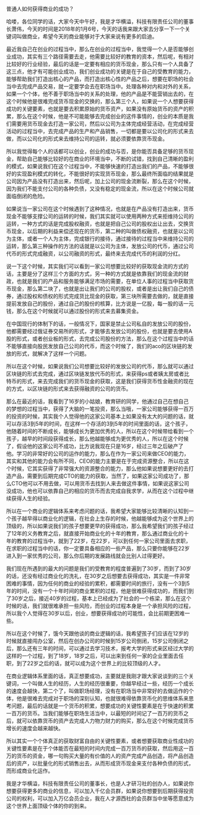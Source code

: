 
普通人如何获得商业的成功？

哈喽，各位同学的话，大家今天中午好，我是才华横溢，科技有限责任公司的董事长萧伟，今天的时间是2018年的1月6号，今天的话我来跟大家去分享一下一个关键词叫做商业，希望今天的商业能够对于大家来说有更多的启迪。

最近我自己在创业的过程当中，那么在创业的过程当中，我觉得一个人是否能够创业成功，其实有三个路径需要去走，他需要比较好的教育的资本，然后呢，有相对比较好的行业经验，最后的话是一定要有相应的货币现金，那么只有一个人具备了这三点，他才有可能创业成功，我们创业成功的关键是在于自己的受教育的能力，能够帮助我们打造出核心的产品，而打造出核心性的产品之后，想要在职场的社会当中去完成产品交易，就一定要学会去在职场当中。处理各种对内和对外的关系，如果一个个体，他不善于职场当中的关系的处理，他的产品是不能营销出去的，在这个时候他是很难完成货币现金的交换的，那么第三个人，如果说一个人想要获得成功的关键要素，也就是要去积累原始的货币资产，如果没有原始货币的资产的积累，那么在这个时候，他是不可能能够去完成创业的这件事情的，创业的本质是我们需要用货币现金去打造一家公司，然后以公司为主体完成经营活动，在完成经营活动的过程当中，去完成产品的生产和产品销售，一切都是要以公司化的形式来去做，而以公司化的形式来去维持公司的运转，就必须要依靠货币现金。

所以我觉得每个人的话都可以创业，创业的成功与否，是你能否具备足够的货币现金，帮助自己能够比较好的在商业的环境当中，不断的试错，找到自己清晰的盈利的模式，如果说我们在这个过程当中，不能够快速的打造出我们的产品，不能够很好的实现盈利模式的转化，不能很好的实现货币现金，那么最终所面临的结果就是公司因为产品没有打造出来，然后呢，加上公司的现金流断裂，那么在这个时候，因为我们不能支付公司的各种负债，又没有稳定的现金流，所以在这个时候公司就面临倒闭的危险。

如果说当一家公司在这个时候遇到了这种情况，也就是在产品没有打造出来，货币现金不能够支撑公司的运转的时候，我们其实就可以使用两种方式来拒维持公司的运转，一种方式的话是完成股权融资，也就是把自己公司的股权出让出去，交换货币现金，以后期的利益来偿还现在的货币，第二种的叫做债权融资，也就是以公司为主体，或者一个人为主体，完成银行的接待，通过接待的过程当中来维持公司的运转，那么第三种操作的方法的话就是以公司为主体，发放公司的代币，通过公司代币的形式完成融资，以公司融资的形式，最终来去完成代币的利润的分红。

说一下这个时候，其实我们可以看到一家公司想要比较好的获取现金流的方式的话，主要是分了这样三个方面的方式，另一种的方式就是依靠我们的现金流的财政，也就是我们的产品和服务能够满足市场的需要，在单位人事的过程当中获取货币现金，那么第二块了，也就是出让我们的公司的股权，或者是出让我们自己的债券，通过股权和债权的形式完成货比现金的获取，第三块所需要去做的，就是直接提前发放自己的股份，通过自己的股份的核算，比方说是一亿股，每一股的话一元钱，那么在这个时候就可以通过股份的形式来去募集资金。

在中国现行的体制下的话，一般情况下，国家是禁止公司私自的发放公司的股份，他都需要经过俄证券交易所的形式，才能够去发放公司的股份，也就是要去使用A股的形式，或者创业板的形式，去完成公司股份的方法，那么在这个过程当中的话不能够直接向股民发放自己公司的代币，而这个时候了，我们的aco的区块链的发放的形式，就解决了这样一个问题。

所以在这个时候，如果说我们公司想要比较好的发放公司的代币，那么就可以通过区块链的形式去完成，通过区块链发放代币的形式，来获得ps或者姨太房或者比特币的形式，来去完成我们的货币现金的获取，这是我们获得货币性金融资的现在的方式，以区块链的形式来去获得融资的公司的货币。

那么在最近的话，我看到了16岁的小姑娘，教育研的同学，他通过自己在想自己的梦想的过程当中，获得了大脑的一笔投资，那么当哦，一家公司能够获得一百万的投资的时候，其实我个人觉得他的这家公司基本上如果没有太大的问题的话，就可以存活3到5年的时间，在这样一个存活的3到5年的时间里面的话，这个孩子，他随着时间的不断成长，能够成长为更加优秀的人，所以在这个时候带给看到一个孩子，越早的时间段获得成长，那么他越能够成为更优秀的人，所以在这个时候了，假设他的这家公司不成功，比方说我现在只是16岁，经过三年之后破产了他。学习的非常好的公司的运作的能力，那么在作为一家公司来做CEO的能力，其实和其他的能力会有所不同，CEO的能力主要是在于完成资源整合，所以在这个时候，它其实获得了非常强大的资源整合的能力，那么他如果说想要更好的去打造产品，需要到后期完成CTO的能力的获取，当然了，如果这家公司成功了，那么CTO他可以不用去做，可以用货币去找到人来去做这件事情，如果说这家公司没成功，他也可以依靠自己的相应的货币而去完成自我求学，从而在这个过程中继续获得人生的经验。

所以在一个商业的逻辑体系来考虑问题的话，我希望大家能够比较清晰的认知到一个孩子越早得以商业化的逻辑，在社会上生存的时候，他越能够成为这个世界上的顶级的，所以如果说我们的孩子想要更早的获得成功，那么我希望我们的孩子经过了12年的义务教育之后，就直接开始商业化的十年的教育，那么通过商业化的十年的教育的过程当中，就到了22岁，在22岁，可以到任何一家公司里面去求职，在求职的过程当中的话，你一定要具备相应的一些产品，那么只要你能够在22岁进入到一家优秀的公司，那么你后期的发展路线就会比别人过得更好。

我们现在所遇到的最大的问题是我们的受教育的程度普遍到了30岁，而到了30岁的话，还没有经过商业化的洗礼，在30岁之后想要去获得成功，其实是一件非常困难的事情，因为任何的商业的经验的累积，都需要时间的旅行，没有一个3到5年的时间，没有一个十年时间的商业累积的过程，他是很难获得成功的，而我们到了30岁之后，接近40岁的过程，基本上已经成为了社会的一个栋梁，那么在这个时候的话，我们就很难承担一些风险，而创业的过程本身是一个承担风险的过程，所以我个人觉得在30岁以后，创业，想要获得成功的可能性，会比前期更困难一些。

所以在这个时候了，饿今天跟他谈的商业逻辑的话，我希望孩子们应该在12岁的时候就直接闯办公室，然后在创办公司的时候到15岁公司倒闭，15岁公司倒闭之后，那么还有三年的时间，可以通过去学习技术，报考大学的形式来区经过大学的这样的一个过程，到了18岁，18岁之后，可以出来到任何一家的企业里面去任职，到了22岁之后的话，就可以成为这个世界上的比较顶级的人才。

在商业逻辑体系里面的话，真正想要成功，主要就是我刚才跟大家说谈到的三个关键词，一个叫做人生的经历，人生的经历很重要，你越早经过一些，经历一个成长的速度会越快，第二个了，叫做职场经理，没有在职场当中非常好的去做运作的个体，他是很难去完成对于职场的深刻认知，也就很难得依靠货币化的思维体系来思考问题，最后的话就是一个货币的积累，想要成功的关键性要素是在于快速的积累一百万的货币。当我们能够在职场生活当中，以最短的时间记了一百万的货币之后，就可以依靠货币的资产去完成人力物力财力的购买，那么在这个时候完成货币增长的速度会越来越快。

所以其实一个个体真正的获取财富自由的关键性要素，或者想要获取商业性成功的关键性要素是在于个体能否在最短的时间内完成一百万货币的获取，然后用这一百万的货币的资金，哪一句购买大量的有价值的人的资产完成产品创造，将产品创造后的资产，以批量化的形式销售出去，从而形成货币现金来支付各种负债的形式，而形成商业化运作。

我是才华横溢，科技有限责任公司的董事长，也是人才研习社的创办人，如果说你想要获得更多的商业的信息，可以加入千亿会员群，如果说你想要到后期获得投资公司的权利，可以加入万亿会员企业，我在人才源西社的会员群当中坐等愿意成为这个世界上面顶级个体的你的到来。
